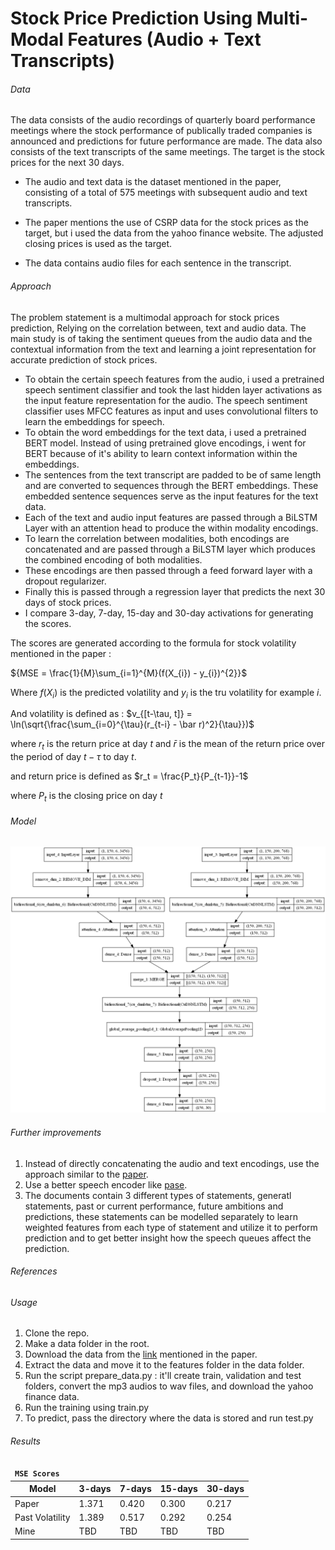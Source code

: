 # Stock Price Prediction Using Multi-Modal Features (Audio + Text Transcripts)

###### Data
The data consists of the audio recordings of quarterly board performance meetings where the stock performance of publically traded companies is announced and predictions for future performance are made. The data also consists of the text transcripts of the same meetings. The target is the stock prices for the next 30 days.

* The audio and text data is the dataset mentioned in the paper, consisting of a total of 575 meetings with subsequent audio and text transcripts.

* The paper mentions the use of CSRP data for the stock prices as the target, but i used the data from the yahoo finance website. The adjusted closing prices is used as the target.

* The data contains audio files for each sentence in the transcript.


###### Approach

The problem statement is a multimodal approach for stock prices prediction, Relying on the correlation between, text and audio data. The main study is of taking the sentiment queues from the audio data and the contextual information from the text and learning a joint representation for accurate prediction of stock prices.

* To obtain the certain speech features from the audio, i used a pretrained speech sentiment classifier and took the last hidden layer activations as the input feature representation for the audio. The speech sentiment classifier uses MFCC features as input and uses convolutional filters to learn the embeddings for speech.
* To obtain the word embeddings for the text data, i used a pretrained BERT model. Instead of using pretrained glove encodings, i went for BERT because of it's ability to learn context information within the embeddings.
* The sentences from the text transcript are padded to be of same length and are converted to sequences through the BERT embeddings. These embedded sentence sequences serve as the input features for the text data.
 * Each of the text and audio input features are passed through a BiLSTM Layer with an attention head to produce the within modality encodings.
 * To learn the correlation between modalities, both encodings are concatenated and are passed through a BiLSTM layer which produces the combined encoding of both modalities.
 * These encodings are then passed through a feed forward layer with a dropout regularizer.
 * Finally this is passed through a regression layer that predicts the next 30 days of stock prices.
 * I compare 3-day, 7-day, 15-day and 30-day activations for generating the scores.

The scores are generated according to the formula for stock volatility mentioned in the paper :

${MSE = \frac{1}{M}\sum_{i=1}^{M}(f(X_{i}) - y_{i})^{2}}$

Where $f(X_i)$ is the predicted volatility and $y_i$ is the tru volatility for example $i$.

And volatility is defined as :
$v_{[t-\tau, t]} = \ln(\sqrt{\frac{\sum_{i=0}^{\tau}(r_{t-i} - \bar r)^2}{\tau}})$


where $r_t$ is the return price at day $t$ and $\bar r$ is the mean of the return price over the period of day $t − τ$ to day $t$.

and return price is defined as $r_t = \frac{P_t}{P_{t-1}}-1$

where $P_t$ is the closing price on day $t$

###### Model
<img src='./assign/model_images/speech_encoder.pngtxt_enc.pngassign.png' alt='model architecture' />

###### Further improvements
1. Instead of directly concatenating the audio and text encodings, use the approach similar to the [paper](https://arxiv.org/pdf/1911.05544.pdf).
2. Use a better speech encoder like [pase](https://arxiv.org/abs/1904.03416).
3. The documents contain 3 different types of statements, generatl statements, past or current performance, future ambitions and predictions, these statements can be modelled separately to learn weighted features from each type of statement and utilize it to perform prediction and to get better insight how the speech queues affect the prediction.
###### References
###### Usage
1. Clone the repo.
2. Make a data folder in the root.
1. Download the data from the [link](https://drive.google.com/file/d/15wtWZvSJicF_Ur2V45lCyCjNJQ7QfXth/view) mentioned in the paper.
2. Extract the data and move it to the features folder in the data folder.
3. Run the script prepare_data.py : it'll create train, validation and test folders, convert the mp3 audios to wav files, and download the yahoo finance data.
4. Run the training using train.py
5. To predict, pass the directory where the data is stored and run test.py

###### Results
<table><thead>
<tr>
<td colspan=5><code class="prettyprint"><b>MSE Scores</b></code></td>
</tr>
<tr>
<th>Model</th>
<th>3-days</th>
<th>7-days</th>
<th>15-days</th>
<th>30-days</th>
</tr>
</thead><tbody>
<tr>
<td>Paper</td>
<td>1.371</td>
<td>0.420</td>
<td>0.300</td>
<td>0.217</td>
</tr>
<tr>
<td>Past Volatility</td>
<td>1.389</td>
<td>0.517</td>
<td>0.292</td>
<td>0.254</td>
</tr>
<tr>
<td>Mine</td>
<td>TBD</td>
<td>TBD</td>
<td>TBD</td>
<td>TBD</td>
</tr>
</table>